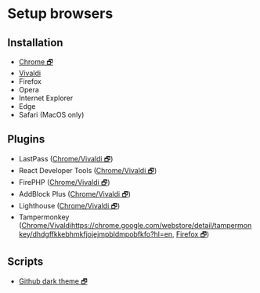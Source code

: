 # Setup browsers

## Installation

- [Chrome 🗗](https://www.google.com/chrome/)
- [Vivaldi](Browsers/Vivaldi.md)
- Firefox
- Opera
- Internet Explorer
- Edge
- Safari (MacOS only)

## Plugins

- LastPass
([Chrome/Vivaldi 🗗](https://chrome.google.com/webstore/detail/lastpass-free-password-ma/hdokiejnpimakedhajhdlcegeplioahd))
- React Developer Tools
([Chrome/Vivaldi 🗗](https://chrome.google.com/webstore/detail/react-developer-tools/fmkadmapgofadopljbjfkapdkoienihi))
- FirePHP
([Chrome/Vivaldi 🗗](https://chrome.google.com/webstore/detail/firephp4chrome/gpgbmonepdpnacijbbdijfbecmgoojma))
- AddBlock Plus
([Chrome/Vivaldi 🗗](https://chrome.google.com/webstore/detail/adblock-plus/cfhdojbkjhnklbpkdaibdccddilifddb))
- Lighthouse
([Chrome/Vivaldi 🗗](https://chrome.google.com/webstore/detail/lighthouse/blipmdconlkpinefehnmjammfjpmpbjk?hl=en))
- Tampermonkey
([Chrome/Vivaldihttps://chrome.google.com/webstore/detail/tampermonkey/dhdgffkkebhmkfjojejmpbldmpobfkfo?hl=en](https://chrome.google.com/webstore/detail/tampermonkey/dhdgffkkebhmkfjojejmpbldmpobfkfo?hl=en), [Firefox 🗗](https://addons.mozilla.org/en-US/firefox/addon/tampermonkey/))

## Scripts
- [Github dark theme 🗗](https://github.com/StylishThemes/GitHub-Dark-Script/blob/master/README.md)


